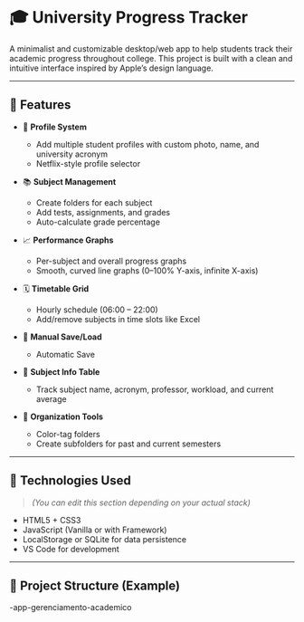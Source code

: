 # 🎓 University Progress Tracker

A minimalist and customizable desktop/web app to help students track their academic progress throughout college. This project is built with a clean and intuitive interface inspired by Apple’s design language.

---

## 📌 Features

- 👤 **Profile System**  
  - Add multiple student profiles with custom photo, name, and university acronym  
  - Netflix-style profile selector  

- 📚 **Subject Management**  
  - Create folders for each subject  
  - Add tests, assignments, and grades  
  - Auto-calculate grade percentage  

- 📈 **Performance Graphs**  
  - Per-subject and overall progress graphs  
  - Smooth, curved line graphs (0–100% Y-axis, infinite X-axis)  

- 🗓️ **Timetable Grid**  
  - Hourly schedule (06:00 – 22:00)  
  - Add/remove subjects in time slots like Excel  

- 💾 **Manual Save/Load**  
  - Automatic Save   

- 📝 **Subject Info Table**  
  - Track subject name, acronym, professor, workload, and current average  

- 🎨 **Organization Tools**  
  - Color-tag folders  
  - Create subfolders for past and current semesters  

---

## 🚀 Technologies Used

> _(You can edit this section depending on your actual stack)_

- HTML5 + CSS3  
- JavaScript (Vanilla or with Framework)  
- LocalStorage or SQLite for data persistence  
- VS Code for development  

---

## 📂 Project Structure (Example)
-app-gerenciamento-academico


